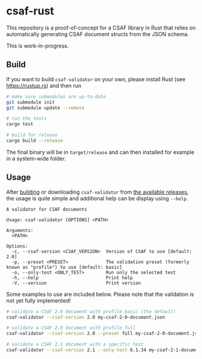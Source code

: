 # csaf-rust

This repository is a proof-of-concept for a CSAF library in Rust that relies on automatically generating CSAF document structs from the JSON schema.

This is work-in-progress.

## Build

If you want to build `csaf-validator` on your own, please install Rust (see https://rustup.rs) and then run

```bash
# make sure submodules are up-to-date
git submodule init
git submodule update --remote

# run the tests
cargo test

# build for release
cargo build --release
```

The final binary will be in `target/release` and can then installed for example in a system-wide folder.

## Usage

After [building](README.md#build) or downloading `csaf-validator` from [the available releases](https://github.com/csaf-poc/csaf-rust/releases), the usage is quite simple and additional help can be display using `--help`.

```
A validator for CSAF documents

Usage: csaf-validator [OPTIONS] <PATH>

Arguments:
  <PATH>  

Options:
  -c, --csaf-version <CSAF_VERSION>  Version of CSAF to use [default: 2.0]
  -p, --preset <PRESET>              The validation preset (formerly known as "profile") to use [default: basic]
  -o, --only-test <ONLY_TEST>        Run only the selected test
  -h, --help                         Print help
  -V, --version                      Print version
```

Some examples to use are included below. Please note that the validation is not yet fully implemented!

```bash
# validate a CSAF 2.0 document with profile basic (the default)
csaf-validator --csaf-version 2.0 my-csaf-2-0-document.json

# validate a CSAF 2.0 document with profile full
csaf-validator --csaf-version 2.0 --preset full my-csaf-2-0-document.json

# validate a CSAF 2.1 document with a specific test
csaf-validator --csaf-version 2.1 --only-test 6.1.34 my-csaf-2-1-document.json
```
